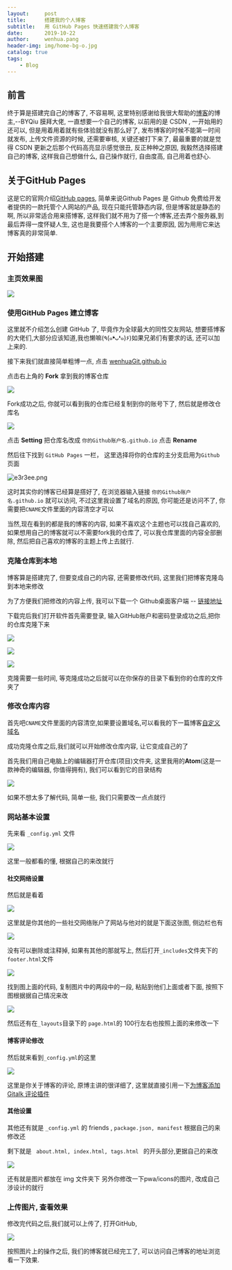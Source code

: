 ```yaml
---
layout:     post
title:      搭建我的个人博客
subtitle:   用 GitHub Pages 快速搭建我个人博客
date:       2019-10-22
author:     wenhua.pang
header-img: img/home-bg-o.jpg
catalog: true
tags:
    - Blog
---
```


## 前言

终于算是搭建完自己的博客了, 不容易啊, 这里特别感谢给我很大帮助的[博客](https://www.jianshu.com/p/e68fba58f75c)的博主,--BYQiu 膜拜大佬, 一直想要一个自己的博客, 以前用的是 CSDN , 一开始用的还可以, 但是用着用着就有些体验就没有那么好了, 发布博客的时候不能第一时间就发布, 上传文件资源的时候, 还需要审核, 关键还被打下来了, 最最重要的就是觉得 CSDN 更新之后那个代码高亮显示感觉很丑, 反正种种之原因, 我毅然选择搭建自己的博客, 这样我自己想做什么, 自己操作就行, 自由度高, 自己用着也舒心.

## 关于GitHub Pages

这是它的官网介绍[GitHub pages](https://pages.github.com), 简单来说Github Pages 是 Github 免费给开发者提供的一款托管个人网站的产品, 现在只能托管静态内容, 但是博客就是静态的啊, 所以非常适合用来搭博客, 这样我们就不用为了搭一个博客,还去弄个服务器,到最后弄得一度怀疑人生, 这也是我要搭个人博客的一个主要原因, 因为用用它来达博客真的非常简单.

## 开始搭建

### 主页效果图

![](http://bolg-images.oss-cn-shenzhen.aliyuncs.com/18-10-3/14214020.jpg)

### 使用GitHub Pages 建立博客

这里就不介绍怎么创建 GitHub 了, 毕竟作为全球最大的同性交友网站, 想要搭博客的大佬们,大部分应该知道,我也懒嘛(٩(๑❛ᴗ❛๑)۶)如果兄弟们有要求的话, 还可以加上来的.

接下来我们就直接简单粗博一点, 点击 [wenhuaGit.github.io](https://github.com/wenhuaGit/wenhuaGit.github.io)

点击右上角的 **Fork** 拿到我的博客仓库

![](http://bolg-images.oss-cn-shenzhen.aliyuncs.com/18-10-3/61041302.jpg)

Fork成功之后, 你就可以看到我的仓库已经复制到你的账号下了, 然后就是修改仓库名

![](http://bolg-images.oss-cn-shenzhen.aliyuncs.com/18-10-3/37709738.jpg)

点击 **Setting** 把仓库名改成 <code>你的Github账户名.github.io</code> 点击 **Rename**

然后往下找到 `GitHub Pages` 一栏， 这里选择将你的仓库的主分支启用为`Github`页面

![e3r3ee.png](https://s2.ax1x.com/2019/07/29/e3r3ee.png)

这时其实你的博客已经算是撘好了, 在浏览器输入链接 <code>你的Github账户名.github.io</code> 就可以访问, 不过这里我设置了域名的原因, 你可能还是访问不了, 你需要把`CNAME`文件里面的内容清空才可以

当然,现在看到的都是我的博客的内容, 如果不喜欢这个主题也可以找自己喜欢的, 如果想用自己的博客就可以不需要fork我的仓库了, 可以我仓库里面的内容全部删除, 然后把自己喜欢的博客的主题上传上去就行.

### 克隆仓库到本地

博客算是搭建完了, 但要变成自己的内容, 还需要修改代码, 这里我们把博客克隆岛到本地来修改

为了方便我们把修改的内容上传, 我可以下载一个 Github桌面客户端 -- [链接地址](https://desktop.github.com/)

下载完后我们打开软件首先需要登录, 输入GitHub账户和密码登录成功之后,把你的仓库克隆下来

![](http://bolg-images.oss-cn-shenzhen.aliyuncs.com/18-10-4/15607742.jpg)

![](http://bolg-images.oss-cn-shenzhen.aliyuncs.com/18-10-4/84197339.jpg)

![](http://bolg-images.oss-cn-shenzhen.aliyuncs.com/18-10-4/94738241.jpg)

克隆需要一些时间, 等克隆成功之后就可以在你保存的目录下看到你的仓库的文件夹了

### 修改仓库内容

首先吧`CNAME`文件里面的内容清空,如果要设置域名,可以看我的下一篇博客[自定义域名](https://rainbomsea.xyz/2018/10/06/%E8%87%AA%E5%AE%9A%E4%B9%89%E5%8D%9A%E5%AE%A2%E5%9F%9F%E5%90%8D/)

成功克隆仓库之后,我们就可以开始修改仓库内容, 让它变成自己的了

首先我们用自己电脑上的编辑器打开仓库(项目)文件夹, 这里我用的**Atom**(这是一款神奇的编辑器, 你值得拥有), 我们可以看到它的目录结构

![](http://bolg-images.oss-cn-shenzhen.aliyuncs.com/18-10-4/26815820.jpg)

如果不想太多了解代码, 简单一些, 我们只需要改一点点就行

### 网站基本设置

先来看 <code>_config.yml</code> 文件

![](http://bolg-images.oss-cn-shenzhen.aliyuncs.com/18-10-4/912075.jpg)

这里一般都看的懂, 根据自己的来改就行

#### 社交网络设置

然后就是看着

![](http://bolg-images.oss-cn-shenzhen.aliyuncs.com/18-10-4/13070027.jpg)

这里就是你其他的一些社交网络账户了网站与他对的就是下面这张图, 侧边栏也有

![](http://bolg-images.oss-cn-shenzhen.aliyuncs.com/18-10-4/98990214.jpg)

没有可以删除或注释掉, 如果有其他的那就写上, 然后打开<code>_includes</code>文件夹下的<code>footer.html</code>文件

![](http://bolg-images.oss-cn-shenzhen.aliyuncs.com/18-10-4/55456627.jpg)

找到图上面的代码, 复制图片中的两段中的一段, 粘贴到他们上面或者下面, 按照下图根据据自己情况来改

![](http://bolg-images.oss-cn-shenzhen.aliyuncs.com/18-10-4/10721946.jpg)

然后还有在<code>_layouts</code>目录下的 <code>page.html</code>的 100行左右也按照上面的来修改一下

####  博客评论修改

然后就来看到<code>_config.yml</code>的这里

![](http://bolg-images.oss-cn-shenzhen.aliyuncs.com/18-10-4/61991080.jpg)

这里是你关于博客的评论, 原博主讲的很详细了, 这里就直接引用一下[为博客添加 Gitalk 评论插件](https://www.jianshu.com/p/78c64d07124d)

#### 其他设置

其他还有就是 <code>_config.yml</code> 的 friends , <code>package.json, manifest</code> 根据自己的来修改还

剩下就是 <code> about.html, index.html, tags.html </code> 的开头部分,更据自己的来改

![](http://bolg-images.oss-cn-shenzhen.aliyuncs.com/18-10-4/56618806.jpg)

还有就是图片都放在 img 文件夹下 另外你修改一下pwa/icons的图片, 改成自己涉设计的就行

### 上传图片, 查看效果

修改完代码之后,我们就可以上传了, 打开GitHub,

![](http://bolg-images.oss-cn-shenzhen.aliyuncs.com/18-10-4/16718050.jpg)

按照图片上的操作之后, 我们的博客就已经完工了, 可以访问自己博客的地址浏览看一下效果.
